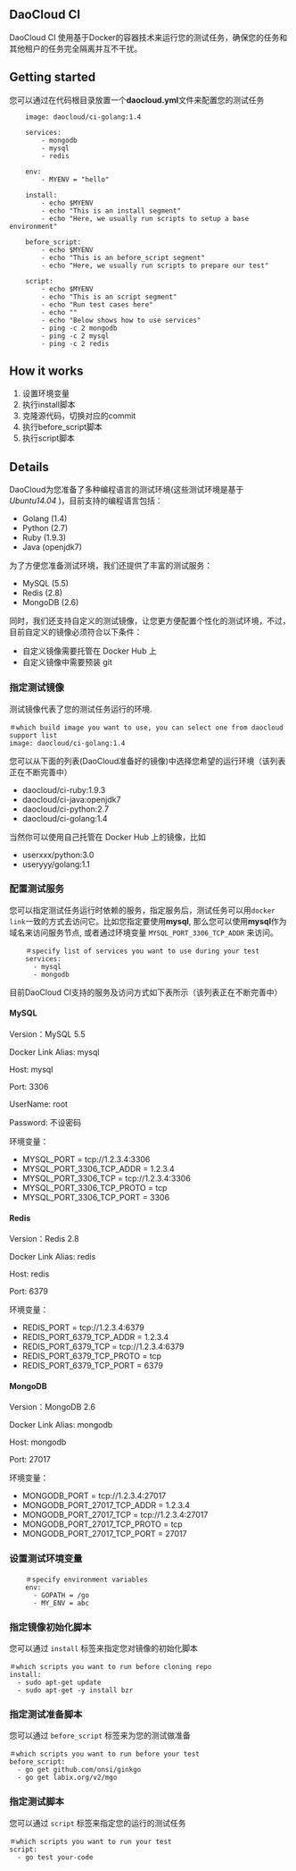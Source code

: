 ## DaoCloud CI

DaoCloud CI 使用基于Docker的容器技术来运行您的测试任务，确保您的任务和其他租户的任务完全隔离并互不干扰。

## Getting started

您可以通过在代码根目录放置一个**daocloud.yml**文件来配置您的测试任务

```
    image: daocloud/ci-golang:1.4

    services:
        - mongodb
        - mysql
        - redis

    env:
        - MYENV = "hello"

    install:
        - echo $MYENV
        - echo "This is an install segment"
        - echo "Here, we usually run scripts to setup a base environment"

    before_script:
        - echo $MYENV
        - echo "This is an before_script segment"
        - echo "Here, we usually run scripts to prepare our test"

    script:
        - echo $MYENV
        - echo "This is an script segment"
        - echo "Run test cases here"
        - echo ""
        - echo "Below shows how to use services"
        - ping -c 2 mongodb
        - ping -c 2 mysql
        - ping -c 2 redis
```

## How it works

1. 设置环境变量
2. 执行install脚本
3. 克隆源代码，切换对应的commit
4. 执行before_script脚本
5. 执行script脚本

## Details

DaoCloud为您准备了多种编程语言的测试环境(这些测试环境是基于 *Ubuntu14.04* )，目前支持的编程语言包括：

- Golang (1.4)
- Python (2.7)
- Ruby (1.9.3)
- Java (openjdk7)

为了方便您准备测试环境，我们还提供了丰富的测试服务：

- MySQL (5.5)
- Redis (2.8)
- MongoDB (2.6)

同时，我们还支持自定义的测试镜像，让您更方便配置个性化的测试环境，不过，目前自定义的镜像必须符合以下条件：

- 自定义镜像需要托管在 Docker Hub 上
- 自定义镜像中需要预装 git


### 指定测试镜像

测试镜像代表了您的测试任务运行的环境.

    ＃which build image you want to use, you can select one from daocloud support list
    image: daocloud/ci-golang:1.4

您可以从下面的列表(DaoCloud准备好的镜像)中选择您希望的运行环境（该列表正在不断完善中）

- daocloud/ci-ruby:1.9.3
- daocloud/ci-java:openjdk7
- daocloud/ci-python:2.7
- daocloud/ci-golang:1.4

当然你可以使用自己托管在 Docker Hub 上的镜像，比如

- userxxx/python:3.0
- useryyy/golang:1.1

### 配置测试服务

您可以指定测试任务运行时依赖的服务，指定服务后，测试任务可以用``docker link``一致的方式去访问它。比如您指定要使用**mysql**, 那么您可以使用**mysql**作为域名来访问服务节点, 或者通过环境变量 `MYSQL_PORT_3306_TCP_ADDR` 来访问。 

```
    ＃specify list of services you want to use during your test
    services:
      - mysql
      - mongodb
```

目前DaoCloud CI支持的服务及访问方式如下表所示（该列表正在不断完善中）

#### MySQL

Version：MySQL 5.5

Docker Link Alias: mysql

Host: mysql

Port: 3306

UserName: root

Password: 不设密码

环境变量：

  - MYSQL_PORT = tcp://1.2.3.4:3306
  - MYSQL_PORT_3306_TCP_ADDR = 1.2.3.4
  - MYSQL_PORT_3306_TCP = tcp://1.2.3.4:3306
  - MYSQL_PORT_3306_TCP_PROTO = tcp
  - MYSQL_PORT_3306_TCP_PORT = 3306

#### Redis

Version：Redis 2.8

Docker Link Alias: redis

Host: redis

Port: 6379

环境变量：

   - REDIS_PORT = tcp://1.2.3.4:6379
   - REDIS_PORT_6379_TCP_ADDR = 1.2.3.4
   - REDIS_PORT_6379_TCP = tcp://1.2.3.4:6379
   - REDIS_PORT_6379_TCP_PROTO = tcp
   - REDIS_PORT_6379_TCP_PORT = 6379

#### MongoDB

Version：MongoDB 2.6

Docker Link Alias: mongodb

Host: mongodb

Port: 27017

环境变量：

   - MONGODB_PORT = tcp://1.2.3.4:27017
   - MONGODB_PORT_27017_TCP_ADDR = 1.2.3.4
   - MONGODB_PORT_27017_TCP = tcp://1.2.3.4:27017
   - MONGODB_PORT_27017_TCP_PROTO = tcp
   - MONGODB_PORT_27017_TCP_PORT = 27017

### 设置测试环境变量

```
    ＃specify environment variables 
    env:
      - GOPATH = /go
      - MY_ENV = abc
```

### 指定镜像初始化脚本

您可以通过 `install` 标签来指定您对镜像的初始化脚本

```
＃which scripts you want to run before cloning repo
install:
  - sudo apt-get update
  - sudo apt-get -y install bzr
```

### 指定测试准备脚本

您可以通过 `before_script` 标签来为您的测试做准备

```
＃which scripts you want to run before your test
before_script:
  - go get github.com/onsi/ginkgo
  - go get labix.org/v2/mgo
```

### 指定测试脚本

您可以通过 `script` 标签来指定您的运行的测试任务

```
＃which scripts you want to run your test
script:
  - go test your-code
```